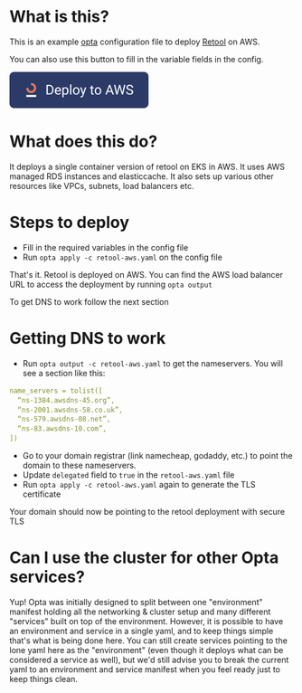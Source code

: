 # What is this?

This is an example [opta](https://github.com/run-x/opta) configuration file to deploy [Retool](https://retool.com/) on AWS.

You can also use this button to fill in the variable fields in the config.

[![Deploy to AWS](https://raw.githubusercontent.com/run-x/opta/main/assets/deploy-to-aws-button.svg)](https://app.runx.dev/deploy-with-aws?url=https%3A%2F%2Fgithub.com%2Frun-x%2Fopta-examples%2Fblob%2Fmain%2Fretool%2Fretool-aws.yaml&name=Retool)


# What does this do?
It deploys a single container version of retool on EKS in AWS. It uses AWS managed RDS instances and elasticcache. It also sets up various other resources like VPCs, subnets, load balancers etc.

# Steps to deploy
* Fill in the required variables in the config file
* Run `opta apply -c retool-aws.yaml` on the config file

That's it. Retool is deployed on AWS. You can find the AWS load balancer URL to access the deployment by running `opta output`

To get DNS to work follow the next section

# Getting DNS to work
* Run `opta output -c retool-aws.yaml` to get the nameservers. You will see a section like this:
```yaml
name_servers = tolist([
  “ns-1384.awsdns-45.org”,
  “ns-2001.awsdns-58.co.uk”,
  “ns-579.awsdns-08.net”,
  “ns-83.awsdns-10.com”,
])
```
* Go to your domain registrar (link namecheap, godaddy, etc.) to point the domain to these nameservers.
* Update `delegated` field to `true` in the `retool-aws.yaml` file
* Run `opta apply -c retool-aws.yaml` again to generate the TLS certificate

Your domain should now be pointing to the retool deployment with secure TLS

# Can I use the cluster for other Opta services?
Yup! Opta was initially designed to split between one "environment" manifest holding all the networking & cluster setup
and many different "services" built on top of the environment. However, it is possible to have an environment and
service in a single yaml, and to keep things simple that's what is being done here. You can still create services
pointing to the lone yaml here as the "environment" (even though it deploys what can be considered a service as well),
but we'd still advise you to break the current yaml to an environment and service manifest when you feel ready just
to keep things clean.